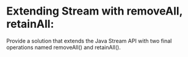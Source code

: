 # Extending Stream with removeAll, retainAll:

Provide a solution that extends the Java Stream API with two final operations named removeAll() and retainAll().
